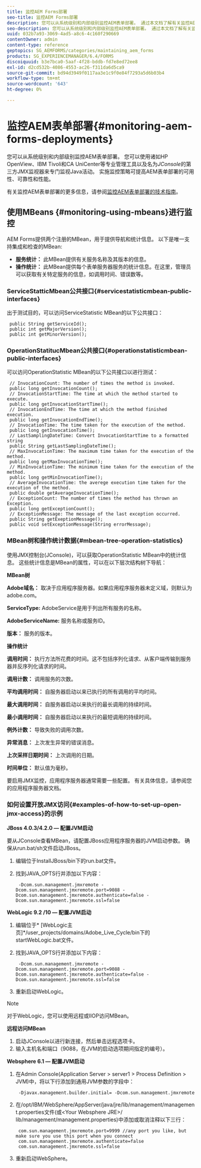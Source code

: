 ```yaml
---
title: 监控AEM Forms部署
seo-title: 监控AEM Forms部署
description: 您可以从系统级别和内部级别监控AEM表单部署。 通过本文档了解有关监控AEM表单部署的更多信息。
seo-description: 您可以从系统级别和内部级别监控AEM表单部署。 通过本文档了解有关监控AEM表单部署的更多信息。
uuid: 032b7a93-3069-4ad5-a8c6-4c160f290669
contentOwner: admin
content-type: reference
geptopics: SG_AEMFORMS/categories/maintaining_aem_forms
products: SG_EXPERIENCEMANAGER/6.4/FORMS
discoiquuid: b3e7bca0-5aaf-4f28-bddb-fd7e8ed72ee8
exl-id: d2cd532b-4086-4553-ac26-f311da6d5ca9
source-git-commit: bd94d3949f0117aa3e1c9f0e84f7293a5d6b03b4
workflow-type: tm+mt
source-wordcount: '643'
ht-degree: 0%

---
```


# 监控AEM表单部署{#monitoring-aem-forms-deployments}

您可以从系统级别和内部级别监控AEM表单部署。 您可以使用诸如HP OpenView、IBM Tivoli和CA UniCenter等专业管理工具以及名为&#x200B;*JConsole*&#x200B;的第三方JMX监视器来专门监视Java活动。 实施监控策略可提高AEM表单部署的可用性、可靠性和性能。

有关监控AEM表单部署的更多信息，请参阅[监控AEM表单部署的技术指南](https://www.adobe.com/devnet/livecycle/pdfs/lc_monitoring_wp_ue.pdf)。

## 使用MBeans {#monitoring-using-mbeans}进行监控

AEM Forms提供两个注册的MBean，用于提供导航和统计信息。 以下是唯一支持集成和检查的MBean:

* **服务统计：** 此MBean提供有关服务名称及其版本的信息。
* **操作统计：** 此MBean提供每个表单服务器服务的统计信息。在这里，管理员可以获取有关特定服务的信息，如调用时间、错误数等。

### ServiceStatticMbean公共接口{#servicestatisticmbean-public-interfaces}

出于测试目的，可以访问ServiceStatistic MBean的以下公共接口：

```as3
 public String getServiceId();  
 public int getMajorVersion();  
 public int getMinorVersion();
```

### OperationStatitucMbean公共接口{#operationstatisticmbean-public-interfaces}

可以访问OperationStatistic MBean的以下公共接口以进行测试：

```as3
 // InvocationCount: The number of times the method is invoked.  
 public long getInvocationCount();  
 // InvocationStartTime: The time at which the method started to execute.  
 public long getInvocationStartTime();  
 // InvocationEndTime: The time at which the method finished execution.  
 public long getInvocationEndTime();  
 // InvocationTime: The time taken for the execution of the method.  
 public long getInvocationTime();  
 // LastSamplingDateTime: Convert InvocationStartTime to a formatted string  
 public String getLastSamplingDateTime();  
 // MaxInvocationTime: The maximum time taken for the execution of the method.  
 public long getMaxInvocationTime();  
 // MinInvocationTime: The minimum time taken for the execution of the method.  
 public long getMinInvocationTime();  
 // AverageInvocationTime: the averege execution time taken for the execution of the method.  
 public double getAverageInvocationTime();  
 // ExceptionCount: The number of times the method has thrown an Exception.  
 public long getExceptionCount();  
 // ExceptionMessage: The message of the last exception occurred.  
 public String getExeptionMessage();  
 public void setExceptionMessage(String errorMessage);
```

### MBean树和操作统计数据{#mbean-tree-operation-statistics}

使用JMX控制台(JConsole)，可以获取OperationStatistic MBean中的统计信息。 这些统计信息是MBean的属性，可以在以下层次结构树下导航：

**MBean树**

**Adobe域名：** 取决于应用程序服务器。如果应用程序服务器未定义域，则默认为adobe.com。

**ServiceType:** AdobeService是用于列出所有服务的名称。

**AdobeServiceName:** 服务名称或服务ID。

**版本：** 服务的版本。

**操作统计**

**调用时间：** 执行方法所花费的时间。这不包括序列化请求、从客户端传输到服务器并反序列化请求的时间。

**调用计数：** 调用服务的次数。

**平均调用时间：** 自服务器启动以来已执行的所有调用的平均时间。

**最大调用时间：** 自服务器启动以来执行的最长调用的持续时间。

**最小调用时间：** 自服务器启动以来执行的最短调用的持续时间。

**例外计数：** 导致失败的调用次数。

**异常消息：** 上次发生异常的错误消息。

**上次采样日期时间：** 上次调用的日期。

**时间单位：** 默认值为毫秒。

要启用JMX监控，应用程序服务器通常需要一些配置。 有关具体信息，请参阅您的应用程序服务器文档。

### 如何设置开放JMX访问{#examples-of-how-to-set-up-open-jmx-access}的示例

**JBoss 4.0.3/4.2.0 — 配置JVM启动**

要从JConsole查看MBean，请配置JBoss应用程序服务器的JVM启动参数。 确保从run.bat/sh文件启动JBoss。

1. 编辑位于InstallJBoss/bin下的run.bat文件。
1. 找到JAVA_OPTS行并添加以下内容：

   ```as3
    -Dcom.sun.management.jmxremote -Dcom.sun.management.jmxremote.port=9088 -Dcom.sun.management.jmxremote.authenticate=false -Dcom.sun.management.jmxremote.ssl=false
   ```

**WebLogic 9.2 /10 — 配置JVM启动**

1. 编辑位于* [WebLogic主页]*/user_projects/domains/Adobe_Live_Cycle/bin下的startWebLogic.bat文件。
1. 找到JAVA_OPTS行并添加以下内容：

   ```as3
    -Dcom.sun.management.jmxremote -Dcom.sun.management.jmxremote.port=9088 -Dcom.sun.management.jmxremote.authenticate=false -Dcom.sun.management.jmxremote.ssl=false
   ```

1. 重新启动WebLogic。

>[!NOTE]
>
>对于WebLogic，您可以使用远程或IIOP访问MBean。

**远程访问MBean**

1. 启动JConsole以进行新连接，然后单击远程选项卡。
1. 输入主机名和端口（9088，在JVM的启动选项期间指定的编号）。

**Websphere 6.1 — 配置JVM启动**

1. 在Admin Console(Application Server > server1 > Process Definition > JVM)中，将以下行添加到通用JVM参数的字段中：

   ```as3
    -Djavax.management.builder.initial= -Dcom.sun.management.jmxremote
   ```

1. 在/opt/IBM/WebSphere/AppServer/java/jre/lib/management/management.properties文件(或&lt;Your Websphere JRE>/ lib/management/management.properties)中添加或取消注释以下三行：

   ```as3
    com.sun.management.jmxremote.port=9999 //any port you like, but make sure you use this port when you connect  
    com.sun.management.jmxremote.authenticate=false  
    com.sun.management.jmxremote.ssl=false
   ```

1. 重新启动WebSphere。
